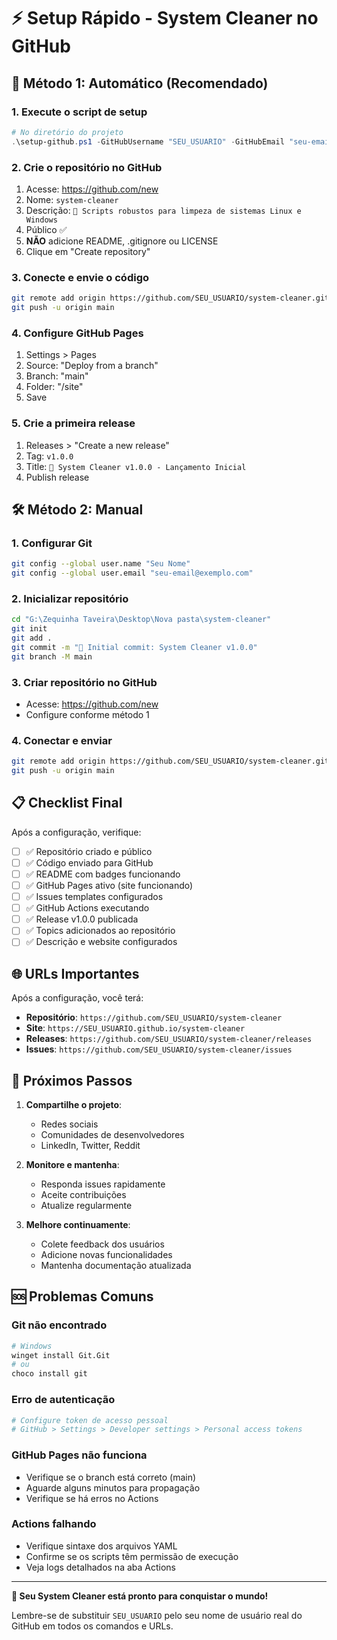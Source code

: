 # ⚡ Setup Rápido - System Cleaner no GitHub

## 🚀 Método 1: Automático (Recomendado)

### 1. Execute o script de setup
```powershell
# No diretório do projeto
.\setup-github.ps1 -GitHubUsername "SEU_USUARIO" -GitHubEmail "seu-email@exemplo.com"
```

### 2. Crie o repositório no GitHub
1. Acesse: https://github.com/new
2. Nome: `system-cleaner`
3. Descrição: `🧹 Scripts robustos para limpeza de sistemas Linux e Windows`
4. Público ✅
5. **NÃO** adicione README, .gitignore ou LICENSE
6. Clique em "Create repository"

### 3. Conecte e envie o código
```bash
git remote add origin https://github.com/SEU_USUARIO/system-cleaner.git
git push -u origin main
```

### 4. Configure GitHub Pages
1. Settings > Pages
2. Source: "Deploy from a branch"
3. Branch: "main"
4. Folder: "/site"
5. Save

### 5. Crie a primeira release
1. Releases > "Create a new release"
2. Tag: `v1.0.0`
3. Title: `🧹 System Cleaner v1.0.0 - Lançamento Inicial`
4. Publish release

## 🛠️ Método 2: Manual

### 1. Configurar Git
```bash
git config --global user.name "Seu Nome"
git config --global user.email "seu-email@exemplo.com"
```

### 2. Inicializar repositório
```bash
cd "G:\Zequinha Taveira\Desktop\Nova pasta\system-cleaner"
git init
git add .
git commit -m "🎉 Initial commit: System Cleaner v1.0.0"
git branch -M main
```

### 3. Criar repositório no GitHub
- Acesse: https://github.com/new
- Configure conforme método 1

### 4. Conectar e enviar
```bash
git remote add origin https://github.com/SEU_USUARIO/system-cleaner.git
git push -u origin main
```

## 📋 Checklist Final

Após a configuração, verifique:

- [ ] ✅ Repositório criado e público
- [ ] ✅ Código enviado para GitHub
- [ ] ✅ README com badges funcionando
- [ ] ✅ GitHub Pages ativo (site funcionando)
- [ ] ✅ Issues templates configurados
- [ ] ✅ GitHub Actions executando
- [ ] ✅ Release v1.0.0 publicada
- [ ] ✅ Topics adicionados ao repositório
- [ ] ✅ Descrição e website configurados

## 🌐 URLs Importantes

Após a configuração, você terá:

- **Repositório**: `https://github.com/SEU_USUARIO/system-cleaner`
- **Site**: `https://SEU_USUARIO.github.io/system-cleaner`
- **Releases**: `https://github.com/SEU_USUARIO/system-cleaner/releases`
- **Issues**: `https://github.com/SEU_USUARIO/system-cleaner/issues`

## 🎯 Próximos Passos

1. **Compartilhe o projeto**:
   - Redes sociais
   - Comunidades de desenvolvedores
   - LinkedIn, Twitter, Reddit

2. **Monitore e mantenha**:
   - Responda issues rapidamente
   - Aceite contribuições
   - Atualize regularmente

3. **Melhore continuamente**:
   - Colete feedback dos usuários
   - Adicione novas funcionalidades
   - Mantenha documentação atualizada

## 🆘 Problemas Comuns

### Git não encontrado
```bash
# Windows
winget install Git.Git
# ou
choco install git
```

### Erro de autenticação
```bash
# Configure token de acesso pessoal
# GitHub > Settings > Developer settings > Personal access tokens
```

### GitHub Pages não funciona
- Verifique se o branch está correto (main)
- Aguarde alguns minutos para propagação
- Verifique se há erros no Actions

### Actions falhando
- Verifique sintaxe dos arquivos YAML
- Confirme se os scripts têm permissão de execução
- Veja logs detalhados na aba Actions

---

**🚀 Seu System Cleaner está pronto para conquistar o mundo!**

Lembre-se de substituir `SEU_USUARIO` pelo seu nome de usuário real do GitHub em todos os comandos e URLs.
